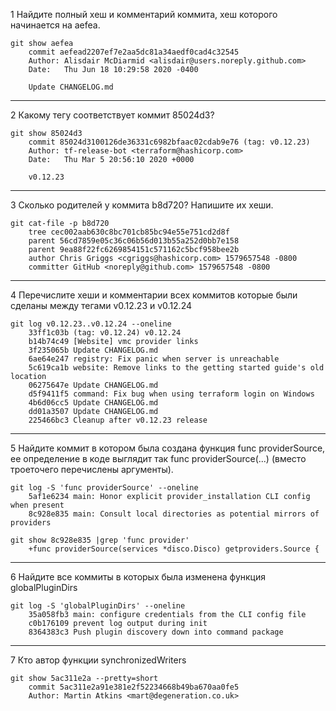
1 Найдите полный хеш и комментарий коммита, хеш которого начинается на aefea.

    git show aefea
        commit aefead2207ef7e2aa5dc81a34aedf0cad4c32545
        Author: Alisdair McDiarmid <alisdair@users.noreply.github.com>
        Date:   Thu Jun 18 10:29:58 2020 -0400
        
        Update CHANGELOG.md
***
2 Какому тегу соответствует коммит 85024d3?

    git show 85024d3
        commit 85024d3100126de36331c6982bfaac02cdab9e76 (tag: v0.12.23)
        Author: tf-release-bot <terraform@hashicorp.com>
        Date:   Thu Mar 5 20:56:10 2020 +0000
        
        v0.12.23

***
3 Сколько родителей у коммита b8d720? Напишите их хеши.

    git cat-file -p b8d720
        tree cec002aab630c8bc701cb85bc94e55e751cd2d8f
        parent 56cd7859e05c36c06b56d013b55a252d0bb7e158
        parent 9ea88f22fc6269854151c571162c5bcf958bee2b
        author Chris Griggs <cgriggs@hashicorp.com> 1579657548 -0800
        committer GitHub <noreply@github.com> 1579657548 -0800

***
4 Перечислите хеши и комментарии всех коммитов которые были сделаны между тегами v0.12.23 и v0.12.24

    git log v0.12.23..v0.12.24 --oneline
        33ff1c03b (tag: v0.12.24) v0.12.24
        b14b74c49 [Website] vmc provider links
        3f235065b Update CHANGELOG.md
        6ae64e247 registry: Fix panic when server is unreachable
        5c619ca1b website: Remove links to the getting started guide's old location
        06275647e Update CHANGELOG.md
        d5f9411f5 command: Fix bug when using terraform login on Windows
        4b6d06cc5 Update CHANGELOG.md
        dd01a3507 Update CHANGELOG.md
        225466bc3 Cleanup after v0.12.23 release
***
5 Найдите коммит в котором была создана функция func providerSource, ее определение в коде выглядит так func providerSource(...) (вместо троеточего перечислены аргументы).

    git log -S 'func providerSource' --oneline
        5af1e6234 main: Honor explicit provider_installation CLI config when present
        8c928e835 main: Consult local directories as potential mirrors of providers
    
    git show 8c928e835 |grep 'func provider'
        +func providerSource(services *disco.Disco) getproviders.Source {
***
6 Найдите все коммиты в которых была изменена функция globalPluginDirs

    git log -S 'globalPluginDirs' --oneline
        35a058fb3 main: configure credentials from the CLI config file
        c0b176109 prevent log output during init
        8364383c3 Push plugin discovery down into command package
***
7 Кто автор функции synchronizedWriters

    git show 5ac311e2a --pretty=short 
        commit 5ac311e2a91e381e2f52234668b49ba670aa0fe5
        Author: Martin Atkins <mart@degeneration.co.uk>
